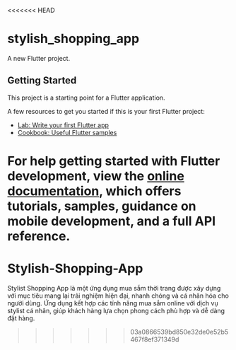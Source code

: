 <<<<<<< HEAD
# stylish_shopping_app

A new Flutter project.

## Getting Started

This project is a starting point for a Flutter application.

A few resources to get you started if this is your first Flutter project:

- [Lab: Write your first Flutter app](https://docs.flutter.dev/get-started/codelab)
- [Cookbook: Useful Flutter samples](https://docs.flutter.dev/cookbook)

For help getting started with Flutter development, view the
[online documentation](https://docs.flutter.dev/), which offers tutorials,
samples, guidance on mobile development, and a full API reference.
=======
# Stylish-Shopping-App
Stylist Shopping App là một ứng dụng mua sắm thời trang được xây dựng với mục tiêu mang lại trải nghiệm hiện đại, nhanh chóng và cá nhân hóa cho người dùng. Ứng dụng kết hợp các tính năng mua sắm online với dịch vụ stylist cá nhân, giúp khách hàng lựa chọn phong cách phù hợp và dễ dàng đặt hàng.
>>>>>>> 03a0866539bd850e32de0e52b5467f8ef371349d
